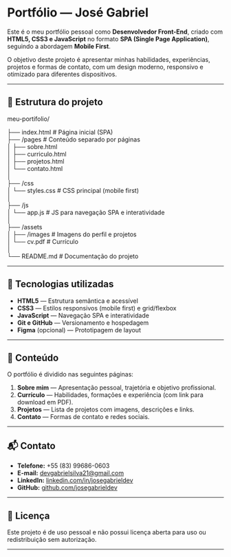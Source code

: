 # Portfólio — José Gabriel

Este é o meu portfólio pessoal como **Desenvolvedor Front-End**, criado com **HTML5, CSS3 e JavaScript** no formato **SPA (Single Page Application)**, seguindo a abordagem **Mobile First**.

O objetivo deste projeto é apresentar minhas habilidades, experiências, projetos e formas de contato, com um design moderno, responsivo e otimizado para diferentes dispositivos.

---

## 📌 Estrutura do projeto

meu-portifolio/ <br>

├── index.html # Página inicial (SPA) <br>
├── /pages # Conteúdo separado por páginas <br>
│ ├── sobre.html <br>
│ ├── curriculo.html <br>
│ ├── projetos.html <br>
│ └── contato.html <br>
│  <br>
├── /css  <br>
│ └── styles.css # CSS principal (mobile first)  <br>
│  <br>
├── /js  <br>
│ └── app.js # JS para navegação SPA e interatividade  <br>
│  <br>
├── /assets  <br>
│ ├── /images # Imagens do perfil e projetos  <br>
│ └── cv.pdf # Currículo  <br>
│  <br>
└── README.md # Documentação do projeto <br>


---

## 🚀 Tecnologias utilizadas
- **HTML5** — Estrutura semântica e acessível  
- **CSS3** — Estilos responsivos (mobile first) e grid/flexbox  
- **JavaScript** — Navegação SPA e interatividade  
- **Git e GitHub** — Versionamento e hospedagem  
- **Figma** (opcional) — Prototipagem de layout

---

## 📄 Conteúdo
O portfólio é dividido nas seguintes páginas:
1. **Sobre mim** — Apresentação pessoal, trajetória e objetivo profissional.
2. **Currículo** — Habilidades, formações e experiência (com link para download em PDF).
3. **Projetos** — Lista de projetos com imagens, descrições e links.
4. **Contato** — Formas de contato e redes sociais.

---

## 📬 Contato
- **Telefone:** +55 (83) 99686-0603  
- **E-mail:** devgabrielsilva21@gmail.com  
- **LinkedIn:** [linkedin.com/in/josegabrieldev](https://www.linkedin.com/in/josegabrieldev/)  
- **GitHub:** [github.com/josegabrieldev](https://github.com/josegabrieldev)  

---

## 📌 Licença
Este projeto é de uso pessoal e não possui licença aberta para uso ou redistribuição sem autorização.

---
